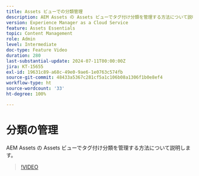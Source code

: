 ```yaml
---
title: Assets ビューでの分類管理
description: AEM Assets の Assets ビューでタグ付け分類を管理する方法について説明します。
version: Experience Manager as a Cloud Service
feature: Assets Essentials
topic: Content Management
role: Admin
level: Intermediate
doc-type: Feature Video
duration: 280
last-substantial-update: 2024-07-11T00:00:00Z
jira: KT-15655
exl-id: 19631c89-a68c-49e0-9ae6-1e0763c574fb
source-git-commit: 48433a5367c281cf5a1c106b08a1306f1b0e8ef4
workflow-type: ht
source-wordcount: '33'
ht-degree: 100%

---
```


# 分類の管理

AEM Assets の Assets ビューでタグ付け分類を管理する方法について説明します。

>[!VIDEO](https://video.tv.adobe.com/v/3447367/?learn=on&captions=jpn)
